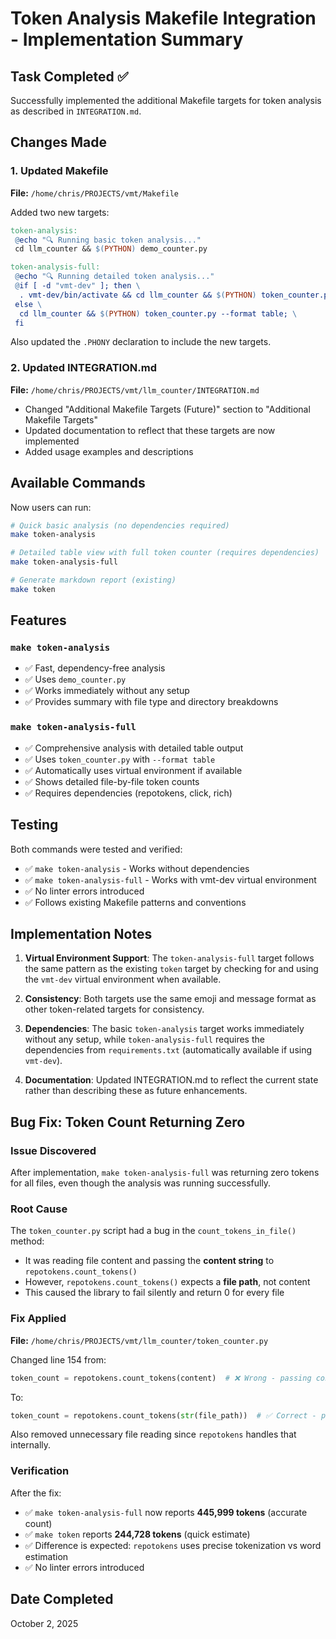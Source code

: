 # Token Analysis Makefile Integration - Implementation Summary

## Task Completed ✅

Successfully implemented the additional Makefile targets for token analysis as described in `INTEGRATION.md`.

## Changes Made

### 1. Updated Makefile

**File:** `/home/chris/PROJECTS/vmt/Makefile`

Added two new targets:

```makefile
token-analysis:
 @echo "🔍 Running basic token analysis..."
 cd llm_counter && $(PYTHON) demo_counter.py

token-analysis-full:
 @echo "🔍 Running detailed token analysis..."
 @if [ -d "vmt-dev" ]; then \
  . vmt-dev/bin/activate && cd llm_counter && $(PYTHON) token_counter.py --format table; \
 else \
  cd llm_counter && $(PYTHON) token_counter.py --format table; \
 fi
```

Also updated the `.PHONY` declaration to include the new targets.

### 2. Updated INTEGRATION.md

**File:** `/home/chris/PROJECTS/vmt/llm_counter/INTEGRATION.md`

- Changed "Additional Makefile Targets (Future)" section to "Additional Makefile Targets"
- Updated documentation to reflect that these targets are now implemented
- Added usage examples and descriptions

## Available Commands

Now users can run:

```bash
# Quick basic analysis (no dependencies required)
make token-analysis

# Detailed table view with full token counter (requires dependencies)
make token-analysis-full

# Generate markdown report (existing)
make token
```

## Features

### `make token-analysis`

- ✅ Fast, dependency-free analysis
- ✅ Uses `demo_counter.py`
- ✅ Works immediately without any setup
- ✅ Provides summary with file type and directory breakdowns

### `make token-analysis-full`

- ✅ Comprehensive analysis with detailed table output
- ✅ Uses `token_counter.py` with `--format table`
- ✅ Automatically uses virtual environment if available
- ✅ Shows detailed file-by-file token counts
- ✅ Requires dependencies (repotokens, click, rich)

## Testing

Both commands were tested and verified:

- ✅ `make token-analysis` - Works without dependencies
- ✅ `make token-analysis-full` - Works with vmt-dev virtual environment
- ✅ No linter errors introduced
- ✅ Follows existing Makefile patterns and conventions

## Implementation Notes

1. **Virtual Environment Support**: The `token-analysis-full` target follows the same pattern as the existing `token` target by checking for and using the `vmt-dev` virtual environment when available.

2. **Consistency**: Both targets use the same emoji and message format as other token-related targets for consistency.

3. **Dependencies**: The basic `token-analysis` target works immediately without any setup, while `token-analysis-full` requires the dependencies from `requirements.txt` (automatically available if using `vmt-dev`).

4. **Documentation**: Updated INTEGRATION.md to reflect the current state rather than describing these as future enhancements.

## Bug Fix: Token Count Returning Zero

### Issue Discovered

After implementation, `make token-analysis-full` was returning zero tokens for all files, even though the analysis was running successfully.

### Root Cause

The `token_counter.py` script had a bug in the `count_tokens_in_file()` method:

- It was reading file content and passing the **content string** to `repotokens.count_tokens()`
- However, `repotokens.count_tokens()` expects a **file path**, not content
- This caused the library to fail silently and return 0 for every file

### Fix Applied

**File:** `/home/chris/PROJECTS/vmt/llm_counter/token_counter.py`

Changed line 154 from:

```python
token_count = repotokens.count_tokens(content)  # ❌ Wrong - passing content
```

To:

```python
token_count = repotokens.count_tokens(str(file_path))  # ✅ Correct - passing file path
```

Also removed unnecessary file reading since `repotokens` handles that internally.

### Verification

After the fix:

- ✅ `make token-analysis-full` now reports **445,999 tokens** (accurate count)
- ✅ `make token` reports **244,728 tokens** (quick estimate)
- ✅ Difference is expected: `repotokens` uses precise tokenization vs word estimation
- ✅ No linter errors introduced

## Date Completed

October 2, 2025
